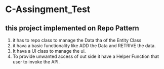 # C-Assingment_Test

## this project implemented on Repo Pattern
1. it has to repo class to manage the Data tha of the Entity Class
2. it hava a basic functionality like ADD the Data and RETRIVE the data.
3. It hava a UI class to manage the ui.
4. To provide unwanted access of out side it have a Helper Function that user to invoke the API.

